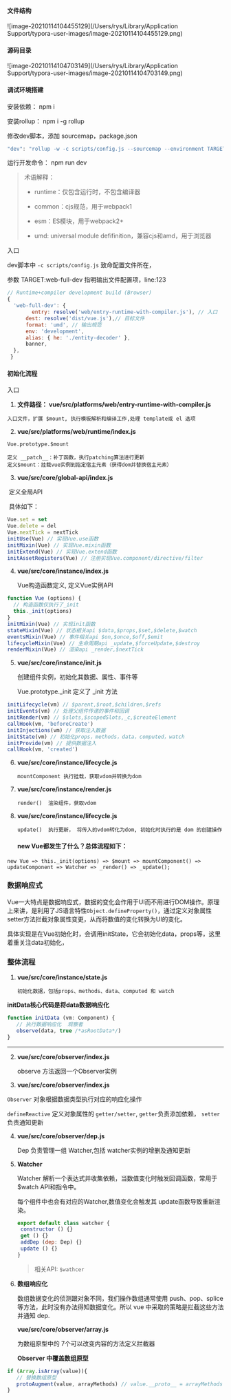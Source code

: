

#### 文件结构

![image-20210114104455129](/Users/rys/Library/Application Support/typora-user-images/image-20210114104455129.png)

#### 源码目录

![image-20210114104703149](/Users/rys/Library/Application Support/typora-user-images/image-20210114104703149.png)



#### 调试环境搭建

安装依赖： npm i

安装rollup： npm i -g rollup

修改dev脚本，添加 sourcemap，package.json

````js
"dev": "rollup -w -c scripts/config.js --sourcemap --environment TARGET:web-full-dev",
````

运行开发命令： npm run dev

> 术语解释：
>
> - runtime：仅包含运行时，不包含编译器
>
> - common：cjs规范，用于webpack1
>
> - esm：ES模块，用于webpack2+
>
> - umd: universal module defifinition，兼容cjs和amd，用于浏览器

入口

dev脚本中 `-c scripts/config.js` 致命配置文件所在，

参数 TARGET:web-full-dev 指明输出文件配置项，line:123

```js
// Runtime+compiler development build (Browser) 
{ 
  'web-full-dev': { 
    	entry: resolve('web/entry-runtime-with-compiler.js'), // 入口 
      dest: resolve('dist/vue.js'),// 目标文件 
      format: 'umd', // 输出规范 
      env: 'development', 
      alias: { he: './entity-decoder' }, 
      banner, 
  }, 
 }
```

#### 初始化流程

入口 

1. **文件路径： vue/src/platforms/web/entry-runtime-with-compiler.js**

  `入口文件，扩展 $mount, 执行模板解析和编译工作,处理 template或 el 选项`

2. **vue/src/platforms/web/runtime/index.js**

```
Vue.prototype.$mount  

定义 __patch__：补丁函数，执行patching算法进行更新
定义$mount：挂载vue实例到指定宿主元素（获得dom并替换宿主元素）
```



3. **vue/src/core/global-api/index.js**

​    定义全局API

​	具体如下：

```js
Vue.set = set 
Vue.delete = del 
Vue.nextTick = nextTick 
initUse(Vue) // 实现Vue.use函数 
initMixin(Vue) // 实现Vue.mixin函数 
initExtend(Vue) // 实现Vue.extend函数 
initAssetRegisters(Vue) // 注册实现Vue.component/directive/filter
```



4. **vue/src/core/instance/index.js**

   Vue构造函数定义, 定义Vue实例API

```js
function Vue (options) { 
  // 构造函数仅执行了_init 
  this._init(options) 
}
initMixin(Vue) // 实现init函数 
stateMixin(Vue) // 状态相关api $data,$props,$set,$delete,$watch 
eventsMixin(Vue) // 事件相关api $on,$once,$off,$emit 
lifecycleMixin(Vue) // 生命周期api _update,$forceUpdate,$destroy 
renderMixin(Vue) // 渲染api _render,$nextTick
```

5. **vue/src/core/instance/init.js**

   创建组件实例，初始化其数据、属性、事件等

   Vue.prototype._init  定义了 _init 方法

```js
initLifecycle(vm) // $parent,$root,$children,$refs 
initEvents(vm) // 处理父组件传递的事件和回调 
initRender(vm) // $slots,$scopedSlots,_c,$createElement 
callHook(vm, 'beforeCreate') 
initInjections(vm) // 获取注入数据 
initState(vm) // 初始化props，methods，data，computed，watch 
initProvide(vm) // 提供数据注入 
callHook(vm, 'created')
```

6. **vue/src/core/instance/lifecycle.js**

   `mountComponent 执行挂载，获取vdom并转换为dom`

7. **vue/src/core/instance/render.js**

   `render()  渲染组件，获取vdom`

8. **vue/src/core/instance/lifecycle.js**

   `update()  执行更新， 将传入的vdom转化为dom, 初始化时执行的是 dom 的创建操作`

   

   ####   new Vue都发生了什么？总体流程如下：

  `new Vue => this._init(options) => $mount => mountComponent() => updateComponent => Watcher => _render() => _update();`



### 数据响应式

Vue一大特点是数据响应式，数据的变化会作用于UI而不用进行DOM操作。原理上来讲，是利用了JS语言特性`Object.defineProperty()`，通过定义对象属性setter方法拦截对象属性变更，从而将数值的变化转换为UI的变化。

具体实现是在Vue初始化时，会调用initState，它会初始化data，props等，这里着重关注data初始化，

### 整体流程

1. **vue/src/core/instance/state.js**

   `初始化数据，包括props、methods、data、computed 和 watch`

**initData核心代码是将data数据响应化**

```js
function initData (vm: Component) {
   // 执行数据响应化  观察者
   observe(data, true /*asRootData*/)
}
```

****

2. **vue/src/core/observer/index.js**

   observe 方法返回一个Observer实例

3. **vue/src/core/observer/index.js**

`Observer` 对象根据数据类型执行对应的响应化操作

`defineReactive` 定义对象属性的 `getter/setter`, `getter`负责添加依赖， `setter`负责通知更新

4. **vue/src/core/observer/dep.js**

   Dep 负责管理一组 Watcher,包括 watcher实例的增删及通知更新

5. **Watcher**

   Watcher 解析一个表达式并收集依赖，当数值变化时触发回调函数，常用于 $watch API和指令中。

   每个组件中也会有对应的Watcher,数值变化会触发其 update函数导致重新渲染。

   ```js
   export default class watcher {
   	constructor () {}
   	get () {}
   	addDep (dep: Dep) {}
   	update () {}
   }
   ```

   > 相关API: `$wathcer`    

6. **数组响应化**

    数组数据变化的侦测跟对象不同，我们操作数组通常使用 push、pop、splice等方法，此时没有办法得知数据变化。所以 vue 中采取的策略是拦截这些方法并通知 dep.

   **vue/src/core/observer/array.js**

   为数组原型中的 7个可以改变内容的方法定义拦截器

   **Observer 中覆盖数组原型**

 ```js
if (Array.isArray(value)){
	// 替换数组原型
	protoAugment(value, arrayMethods) // value.__proto__ = arrayMethods 	       	 this.observeArray(value)
}
 ```

